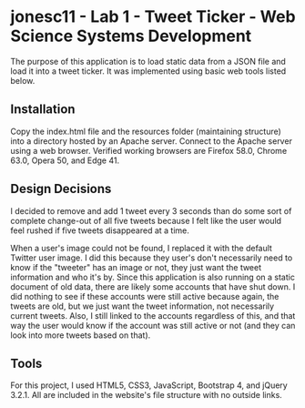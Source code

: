# jonesc11 - Lab 1 - Tweet Ticker - Web Science Systems Development

The purpose of this application is to load static data from a JSON file and load it into a tweet ticker. It was implemented using basic web tools listed below.

## Installation

Copy the index.html file and the resources folder (maintaining structure) into a directory hosted by an Apache server. Connect to the Apache server using a web browser. Verified working browsers are Firefox 58.0, Chrome 63.0, Opera 50, and Edge 41.

## Design Decisions

I decided to remove and add 1 tweet every 3 seconds than do some sort of complete change-out of all five tweets because I felt like the user would feel rushed if five tweets disappeared at a time.

When a user's image could not be found, I replaced it with the default Twitter user image. I did this because they user's don't necessarily need to know if the "tweeter" has an image or not, they just want the tweet information and who it's by. Since this 
application is also running on a static document of old data, there are likely some accounts that have shut down. I did nothing to see if these accounts were still active because again, the tweets are old, but we just want the tweet information, not necessarily 
current tweets. Also, I still linked to the accounts regardless of this, and that way the user would know if the account was still active or not (and they can look into more tweets based on that).

## Tools

For this project, I used HTML5, CSS3, JavaScript, Bootstrap 4, and jQuery 3.2.1. All are included in the website's file structure with no outside links.